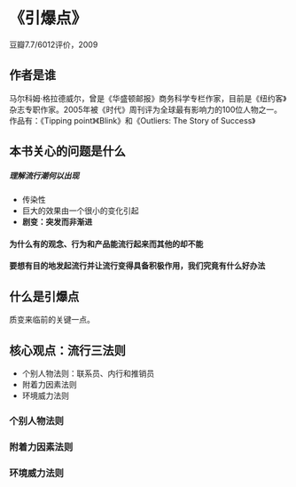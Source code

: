 # 《引爆点》
豆瓣7.7/6012评价，2009


## 作者是谁
马尔科姆·格拉德威尔，曾是《华盛顿邮报》商务科学专栏作家，目前是《纽约客》杂志专职作家。2005年被《时代》周刊评为全球最有影响力的100位人物之一。作品有：《Tipping point》《Blink》和《Outliers: The Story of Success》

## 本书关心的问题是什么
##### 理解流行潮何以出现
* 传染性
* 巨大的效果由一个很小的变化引起
* **剧变：突发而非渐进**

#### 为什么有的观念、行为和产品能流行起来而其他的却不能
#### 要想有目的地发起流行并让流行变得具备积极作用，我们究竟有什么好办法

## 什么是引爆点
质变来临前的关键一点。

## 核心观点：流行三法则
* 个别人物法则：联系员、内行和推销员
* 附着力因素法则
* 环境威力法则


### 个别人物法则


### 附着力因素法则


### 环境威力法则

